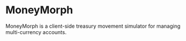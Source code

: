 # MoneyMorph

MoneyMorph is a client-side treasury movement simulator for managing multi-currency accounts.
